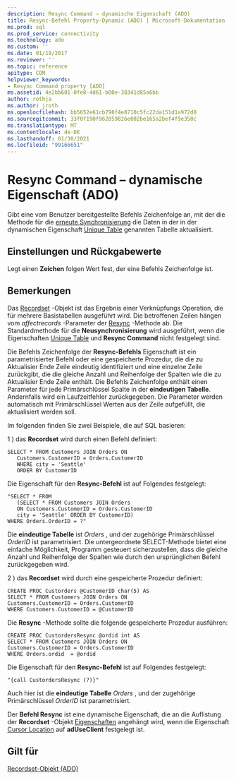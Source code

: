```yaml
---
description: Resync Command – dynamische Eigenschaft (ADO)
title: Resync-Befehl Property-Dynamic (ADO) | Microsoft-Dokumentation
ms.prod: sql
ms.prod_service: connectivity
ms.technology: ado
ms.custom: ''
ms.date: 01/19/2017
ms.reviewer: ''
ms.topic: reference
apitype: COM
helpviewer_keywords:
- Resync Command property [ADO]
ms.assetid: 4e2bb601-0fe8-4d61-b00e-38341d85a6bb
author: rothja
ms.author: jroth
ms.openlocfilehash: bb5652e61cb798f4e8710c5fc22da151d1a972d8
ms.sourcegitcommit: 33f0f190f962059826e002be165a2bef4f9e350c
ms.translationtype: MT
ms.contentlocale: de-DE
ms.lasthandoff: 01/30/2021
ms.locfileid: "99166651"
---
```

# <a name="resync-command-property-dynamic-ado"></a>Resync Command – dynamische Eigenschaft (ADO)
Gibt eine vom Benutzer bereitgestellte Befehls Zeichenfolge an, mit der die Methode für die [erneute Synchronisierung](./resync-method.md) die Daten in der in der dynamischen Eigenschaft [Unique Table](./unique-table-unique-schema-unique-catalog-properties-dynamic-ado.md) genannten Tabelle aktualisiert.  
  
## <a name="settings-and-return-values"></a>Einstellungen und Rückgabewerte  
 Legt einen **Zeichen** folgen Wert fest, der eine Befehls Zeichenfolge ist.  
  
## <a name="remarks"></a>Bemerkungen  
 Das [Recordset](./recordset-object-ado.md) -Objekt ist das Ergebnis einer Verknüpfungs Operation, die für mehrere Basistabellen ausgeführt wird. Die betroffenen Zeilen hängen vom *affectrecords* -Parameter der [Resync](./resync-method.md) -Methode ab. Die Standardmethode für die **Neusynchronisierung** wird ausgeführt, wenn die Eigenschaften [Unique Table](./unique-table-unique-schema-unique-catalog-properties-dynamic-ado.md) und **Resync Command** nicht festgelegt sind.  
  
 Die Befehls Zeichenfolge der **Resync-Befehls** Eigenschaft ist ein parametrisierter Befehl oder eine gespeicherte Prozedur, die die zu Aktualisier Ende Zeile eindeutig identifiziert und eine einzelne Zeile zurückgibt, die die gleiche Anzahl und Reihenfolge der Spalten wie die zu Aktualisier Ende Zeile enthält. Die Befehls Zeichenfolge enthält einen Parameter für jede Primärschlüssel Spalte in der **eindeutigen Tabelle**. Andernfalls wird ein Laufzeitfehler zurückgegeben. Die Parameter werden automatisch mit Primärschlüssel Werten aus der Zeile aufgefüllt, die aktualisiert werden soll.  
  
 Im folgenden finden Sie zwei Beispiele, die auf SQL basieren:  
  
 1 \) das **Recordset** wird durch einen Befehl definiert:  
  
```  
SELECT * FROM Customers JOIN Orders ON   
   Customers.CustomerID = Orders.CustomerID  
   WHERE city = 'Seattle'  
   ORDER BY CustomerID  
```  
  
 Die Eigenschaft für den **Resync-Befehl** ist auf Folgendes festgelegt:  
  
```  
"SELECT * FROM   
   (SELECT * FROM Customers JOIN Orders   
   ON Customers.CustomerID = Orders.CustomerID  
   city = 'Seattle' ORDER BY CustomerID)  
WHERE Orders.OrderID = ?"  
```  
  
 Die **eindeutige Tabelle** ist *Orders* , und der zugehörige Primärschlüssel *OrderID* ist parametrisiert. Die untergeordnete SELECT-Methode bietet eine einfache Möglichkeit, Programm gesteuert sicherzustellen, dass die gleiche Anzahl und Reihenfolge der Spalten wie durch den ursprünglichen Befehl zurückgegeben wird.  
  
 2 \) das **Recordset** wird durch eine gespeicherte Prozedur definiert:  
  
```  
CREATE PROC Custorders @CustomerID char(5) AS   
SELECT * FROM Customers JOIN Orders ON   
Customers.CustomerID = Orders.CustomerID   
WHERE Customers.CustomerID = @CustomerID  
```  
  
 Die **Resync** -Methode sollte die folgende gespeicherte Prozedur ausführen:  
  
```  
CREATE PROC CustordersResync @ordid int AS   
SELECT * FROM Customers JOIN Orders ON   
Customers.CustomerID = Orders.CustomerID  
WHERE Orders.ordid  = @ordid  
```  
  
 Die Eigenschaft für den **Resync-Befehl** ist auf Folgendes festgelegt:  
  
```  
"{call CustordersResync (?)}"  
```  
  
 Auch hier ist die **eindeutige Tabelle** *Orders* , und der zugehörige Primärschlüssel *OrderID* ist parametrisiert.  
  
 Der **Befehl Resync** ist eine dynamische Eigenschaft, die an die Auflistung der **Recordset** -Objekt [Eigenschaften](./properties-collection-ado.md) angehängt wird, wenn die Eigenschaft [Cursor Location](./cursorlocation-property-ado.md) auf **adUseClient** festgelegt ist.  
  
## <a name="applies-to"></a>Gilt für  
 [Recordset-Objekt (ADO)](./recordset-object-ado.md)